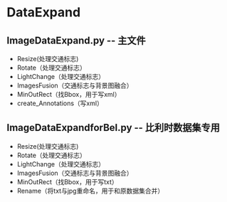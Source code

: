 # DataExpand
## ImageDataExpand.py -- 主文件
  - Resize(处理交通标志)
  - Rotate（处理交通标志）
  - LightChange（处理交通标志）
  - ImagesFusion（交通标志与背景图融合）
  - MinOutRect（找Bbox，用于写xml）
  - create_Annotations（写xml）

## ImageDataExpandforBel.py -- 比利时数据集专用
  - Resize(处理交通标志)
  - Rotate（处理交通标志）
  - LightChange（处理交通标志）
  - ImagesFusion（交通标志与背景图融合）
  - MinOutRect（找Bbox，用于写txt）
  - Rename（将txt与jpg重命名，用于和原数据集合并）
